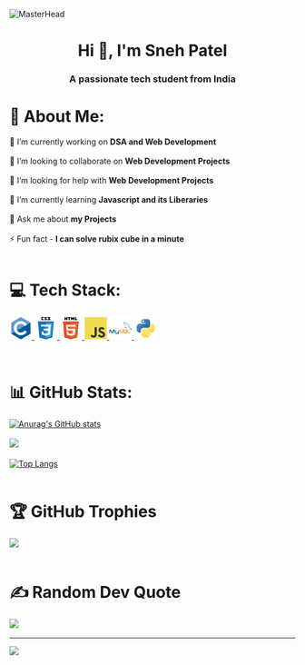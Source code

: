 ![MasterHead](https://user-images.githubusercontent.com/10498744/210012254-234538ff-d198-48aa-8964-37e6fd45d227.gif)
<h1 align="center">Hi 👋, I'm Sneh Patel</h1>
<h3 align="center">A passionate tech student from India</h3>


# 💫 About Me:
🔭 I’m currently working on <b>DSA and Web Development</b><br><br>👯 I’m looking to collaborate on <b>Web Development Projects</b><br><br>🤝 I’m looking for help with <b>Web Development Projects</b><br><br>🌱 I’m currently learning <b>Javascript and its Liberaries</b><br><br>💬 Ask me about <b>my Projects</b><br><br>⚡ Fun fact - <b>I can solve rubix cube in a minute</b><br><br>



# 💻 Tech Stack:
<p align="left"> <a href="https://www.cprogramming.com/" target="_blank" rel="noreferrer"> <img src="https://raw.githubusercontent.com/devicons/devicon/master/icons/c/c-original.svg" alt="c" width="40" height="40"/> </a> <a href="https://www.w3schools.com/css/" target="_blank" rel="noreferrer"> <img src="https://raw.githubusercontent.com/devicons/devicon/master/icons/css3/css3-original-wordmark.svg" alt="css3" width="40" height="40"/> </a> <a href="https://www.w3.org/html/" target="_blank" rel="noreferrer"> <img src="https://raw.githubusercontent.com/devicons/devicon/master/icons/html5/html5-original-wordmark.svg" alt="html5" width="40" height="40"/> </a> <a href="https://developer.mozilla.org/en-US/docs/Web/JavaScript" target="_blank" rel="noreferrer"> <img src="https://raw.githubusercontent.com/devicons/devicon/master/icons/javascript/javascript-original.svg" alt="javascript" width="40" height="40"/> </a> <a href="https://www.mysql.com/" target="_blank" rel="noreferrer"> <img src="https://raw.githubusercontent.com/devicons/devicon/master/icons/mysql/mysql-original-wordmark.svg" alt="mysql" width="40" height="40"/> </a> <a href="https://www.python.org" target="_blank" rel="noreferrer"> <img src="https://raw.githubusercontent.com/devicons/devicon/master/icons/python/python-original.svg" alt="python" width="40" height="40"/> </a> </p> <br>



# 📊 GitHub Stats:
[![Anurag's GitHub stats](https://github-readme-stats.vercel.app/api?username=SNEH-17PATEL&show=reviews,discussions_started,discussions_answered,prs_merged,prs_merged_percentage&show_icons=true&theme=algolia)](https://github.com/SNEH-17PATEL/github-readme-stats)<br/>
<br>
![](https://github-readme-streak-stats.herokuapp.com/?user=SNEH-17PATEL&theme=algolia&hide_border=false)<br/>
<br>
[![Top Langs](https://github-readme-stats.vercel.app/api/top-langs/?username=SNEH-17PATEL&theme=algolia&size_weight=0.5&count_weight=0.5&langs_count=20)](https://github.com/SNEH-17PATEL/github-readme-stats)
<br><br>

# 🏆 GitHub Trophies
![](https://github-profile-trophy.vercel.app/?username=SNEH-17PATEL&theme=algolia&no-frame=false&no-bg=false&margin-w=4)
<br><br>

# ✍️ Random Dev Quote
![](https://quotes-github-readme.vercel.app/api?type=horizontal&theme=radical)


---
[![](https://visitcount.itsvg.in/api?id=SNEH-17PATEL&icon=5&color=1)](https://visitcount.itsvg.in)

<!-- Proudly created with GPRM ( https://gprm.itsvg.in ) -->
